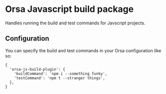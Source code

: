 # Orsa Javascript build package

Handles running the build and test commands for Javscript projects.

## Configuration

You can specify the build and test commands in your Orsa configuration like so:

```
{
  'orsa-js-build-plugin': {
    'buildCommand': 'npm i --something funky',
    'testCommand': 'npm t --stranger things',
  },
}
```
